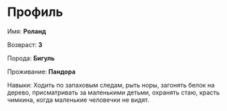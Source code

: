 # Профиль

Имя: **Роланд**

Возвраст: **3**

Порода: **Бигуль**

Проживание: **Пандора**

Навыки: Ходить по запаховым следам, рыть норы, загонять белок на дерево, присматривать за маленькими детьми, охранять стаю, красть чимкина, когда маленькие человечки не видят.